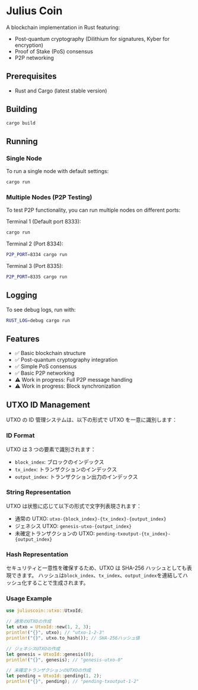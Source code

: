 # Julius Coin

A blockchain implementation in Rust featuring:

- Post-quantum cryptography (Dilithium for signatures, Kyber for encryption)
- Proof of Stake (PoS) consensus
- P2P networking

## Prerequisites

- Rust and Cargo (latest stable version)

## Building

```bash
cargo build
```

## Running

### Single Node

To run a single node with default settings:

```bash
cargo run
```

### Multiple Nodes (P2P Testing)

To test P2P functionality, you can run multiple nodes on different ports:

Terminal 1 (Default port 8333):

```bash
cargo run
```

Terminal 2 (Port 8334):

```bash
P2P_PORT=8334 cargo run
```

Terminal 3 (Port 8335):

```bash
P2P_PORT=8335 cargo run
```

## Logging

To see debug logs, run with:

```bash
RUST_LOG=debug cargo run
```

## Features

- ✅ Basic blockchain structure
- ✅ Post-quantum cryptography integration
- ✅ Simple PoS consensus
- ✅ Basic P2P networking
- ⚠️ Work in progress: Full P2P message handling
- ⚠️ Work in progress: Block synchronization

## UTXO ID Management

UTXO の ID 管理システムは、以下の形式で UTXO を一意に識別します：

### ID Format

UTXO は 3 つの要素で識別されます：

- `block_index`: ブロックのインデックス
- `tx_index`: トランザクションのインデックス
- `output_index`: トランザクション出力のインデックス

### String Representation

UTXO は状態に応じて以下の形式で文字列表現されます：

- 通常の UTXO: `utxo-{block_index}-{tx_index}-{output_index}`
- ジェネシス UTXO: `genesis-utxo-{output_index}`
- 未確定トランザクションの UTXO: `pending-txoutput-{tx_index}-{output_index}`

### Hash Representation

セキュリティと一意性を確保するため、UTXO は SHA-256 ハッシュとしても表現できます。
ハッシュは`block_index`、`tx_index`、`output_index`を連結してハッシュ化することで生成されます。

### Usage Example

```rust
use juliuscoin::utxo::UtxoId;

// 通常のUTXOの作成
let utxo = UtxoId::new(1, 2, 3);
println!("{}", utxo); // "utxo-1-2-3"
println!("{}", utxo.to_hash()); // SHA-256ハッシュ値

// ジェネシスUTXOの作成
let genesis = UtxoId::genesis(0);
println!("{}", genesis); // "genesis-utxo-0"

// 未確定トランザクションのUTXOの作成
let pending = UtxoId::pending(1, 2);
println!("{}", pending); // "pending-txoutput-1-2"
```

